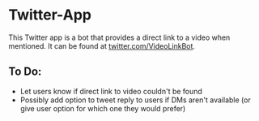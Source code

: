 # Twitter-App
This Twitter app is a bot that provides a direct link to a video when mentioned. It can be found at [twitter.com/VideoLinkBot](https://twitter.com/VideoLinkBot).



## To Do:
* Let users know if direct link to video couldn't be found
* Possibly add option to tweet reply to users if DMs aren't available (or give user option for which one they would prefer)
